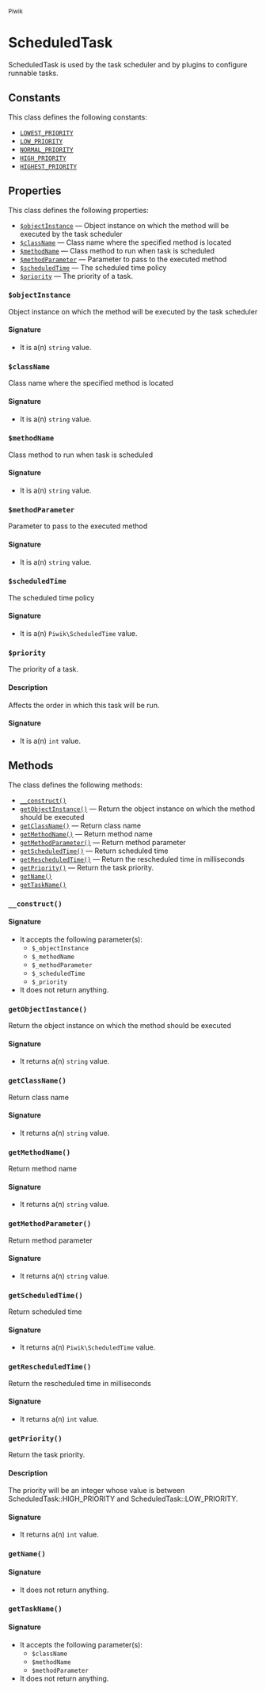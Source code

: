 <small>Piwik</small>

ScheduledTask
=============

ScheduledTask is used by the task scheduler and by plugins to configure runnable tasks.


Constants
---------

This class defines the following constants:

- [`LOWEST_PRIORITY`](#lowest_priority)
- [`LOW_PRIORITY`](#low_priority)
- [`NORMAL_PRIORITY`](#normal_priority)
- [`HIGH_PRIORITY`](#high_priority)
- [`HIGHEST_PRIORITY`](#highest_priority)

Properties
----------

This class defines the following properties:

- [`$objectInstance`](#$objectinstance) &mdash; Object instance on which the method will be executed by the task scheduler
- [`$className`](#$classname) &mdash; Class name where the specified method is located
- [`$methodName`](#$methodname) &mdash; Class method to run when task is scheduled
- [`$methodParameter`](#$methodparameter) &mdash; Parameter to pass to the executed method
- [`$scheduledTime`](#$scheduledtime) &mdash; The scheduled time policy
- [`$priority`](#$priority) &mdash; The priority of a task.

<a name="objectinstance" id="objectinstance"></a>
### `$objectInstance`

Object instance on which the method will be executed by the task scheduler

#### Signature

- It is a(n) `string` value.

<a name="classname" id="classname"></a>
### `$className`

Class name where the specified method is located

#### Signature

- It is a(n) `string` value.

<a name="methodname" id="methodname"></a>
### `$methodName`

Class method to run when task is scheduled

#### Signature

- It is a(n) `string` value.

<a name="methodparameter" id="methodparameter"></a>
### `$methodParameter`

Parameter to pass to the executed method

#### Signature

- It is a(n) `string` value.

<a name="scheduledtime" id="scheduledtime"></a>
### `$scheduledTime`

The scheduled time policy

#### Signature

- It is a(n) `Piwik\ScheduledTime` value.

<a name="priority" id="priority"></a>
### `$priority`

The priority of a task.

#### Description

Affects the order in which this task will be run.

#### Signature

- It is a(n) `int` value.

Methods
-------

The class defines the following methods:

- [`__construct()`](#__construct)
- [`getObjectInstance()`](#getobjectinstance) &mdash; Return the object instance on which the method should be executed
- [`getClassName()`](#getclassname) &mdash; Return class name
- [`getMethodName()`](#getmethodname) &mdash; Return method name
- [`getMethodParameter()`](#getmethodparameter) &mdash; Return method parameter
- [`getScheduledTime()`](#getscheduledtime) &mdash; Return scheduled time
- [`getRescheduledTime()`](#getrescheduledtime) &mdash; Return the rescheduled time in milliseconds
- [`getPriority()`](#getpriority) &mdash; Return the task priority.
- [`getName()`](#getname)
- [`getTaskName()`](#gettaskname)

<a name="__construct" id="__construct"></a>
### `__construct()`

#### Signature

- It accepts the following parameter(s):
    - `$_objectInstance`
    - `$_methodName`
    - `$_methodParameter`
    - `$_scheduledTime`
    - `$_priority`
- It does not return anything.

<a name="getobjectinstance" id="getobjectinstance"></a>
### `getObjectInstance()`

Return the object instance on which the method should be executed

#### Signature

- It returns a(n) `string` value.

<a name="getclassname" id="getclassname"></a>
### `getClassName()`

Return class name

#### Signature

- It returns a(n) `string` value.

<a name="getmethodname" id="getmethodname"></a>
### `getMethodName()`

Return method name

#### Signature

- It returns a(n) `string` value.

<a name="getmethodparameter" id="getmethodparameter"></a>
### `getMethodParameter()`

Return method parameter

#### Signature

- It returns a(n) `string` value.

<a name="getscheduledtime" id="getscheduledtime"></a>
### `getScheduledTime()`

Return scheduled time

#### Signature

- It returns a(n) `Piwik\ScheduledTime` value.

<a name="getrescheduledtime" id="getrescheduledtime"></a>
### `getRescheduledTime()`

Return the rescheduled time in milliseconds

#### Signature

- It returns a(n) `int` value.

<a name="getpriority" id="getpriority"></a>
### `getPriority()`

Return the task priority.

#### Description

The priority will be an integer whose value is
between ScheduledTask::HIGH_PRIORITY and ScheduledTask::LOW_PRIORITY.

#### Signature

- It returns a(n) `int` value.

<a name="getname" id="getname"></a>
### `getName()`

#### Signature

- It does not return anything.

<a name="gettaskname" id="gettaskname"></a>
### `getTaskName()`

#### Signature

- It accepts the following parameter(s):
    - `$className`
    - `$methodName`
    - `$methodParameter`
- It does not return anything.


